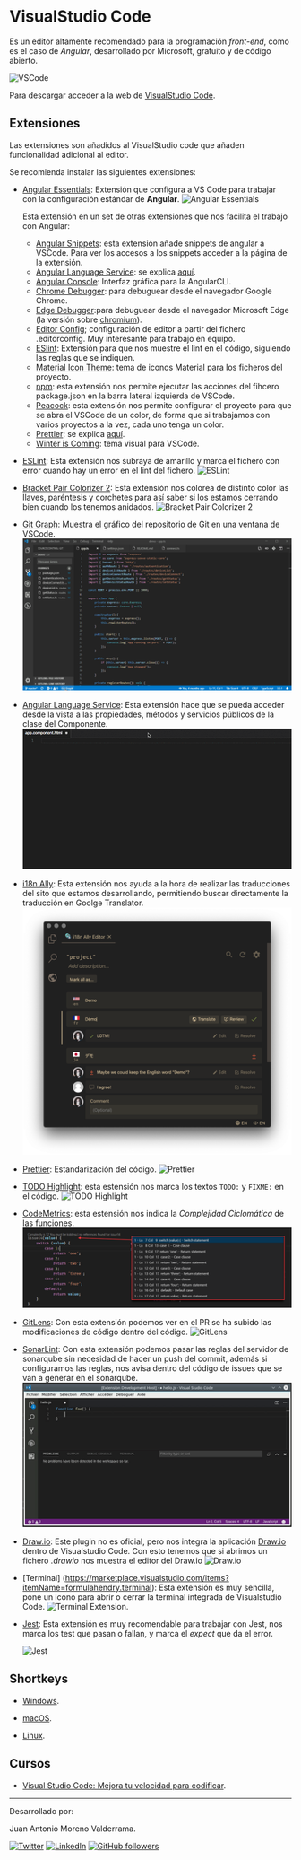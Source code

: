 # VisualStudio Code

Es un editor altamente recomendado para la programación *front-end*, como es el caso de *Angular*, desarrollado por Microsoft, gratuito y de código abierto.

![VSCode](https://upload.wikimedia.org/wikipedia/commons/8/80/Visual_Studio_Code_0.10.1_on_Windows_7%2C_with_search.png)

Para descargar acceder a la web de [VisualStudio Code](https://code.visualstudio.com/).

## Extensiones

Las extensiones son añadidos al VisualStudio code que añaden funcionalidad adicional al editor.

Se recomienda instalar las siguientes extensiones:

* [Angular Essentials](https://marketplace.visualstudio.com/items?itemName=johnpapa.angular-essentials&wt.mc_id=angular_essentials-github-jopapa): Extensión que configura a VS Code para trabajar con la configuración estándar de **Angular**.
![Angular Essentials](https://johnpapa.gallerycdn.vsassets.io/extensions/johnpapa/angular-essentials/9.0.1/1581429463839/Microsoft.VisualStudio.Services.Icons.Default)
  
  Esta extensión en un set de otras extensiones que nos facilita el trabajo con Angular:
  * [Angular Snippets](https://marketplace.visualstudio.com/items?itemName=johnpapa.Angular2&wt.mc_id=angularessentials-github-jopapa): esta extensión añade snippets de angular a VSCode. Para ver los accesos a los snippets acceder a la página de la extensión.
  * [Angular Language Service](#angularLanguageService): se explica [aquí](#angularLanguageService).
  * [Angular Console](https://marketplace.visualstudio.com/items?itemName=nrwl.angular-console&wt.mc_id=angularessentials-github-jopapa): Interfaz gráfica para la AngularCLI.
  * [Chrome Debugger](https://marketplace.visualstudio.com/items?itemName=msjsdiag.debugger-for-chrome&wt.mc_id=angularessentials-github-jopapa): para debuguear desde el navegador Google Chrome.
  * [Edge Debugger](https://marketplace.visualstudio.com/items?itemName=msjsdiag.debugger-for-edge&wt.mc_id=angularessentials-github-jopapa):para debuguear desde el navegador Microsoft Edge (la versión sobre [chromium](https://www.chromium.org/)).
  * [Editor Config](https://marketplace.visualstudio.com/items?itemName=EditorConfig.EditorConfig&wt.mc_id=angularessentials-github-jopapa); configuración de editor a partir del fichero .editorconfig. Muy interesante para trabajo en equipo.
  * [ESlint](https://marketplace.visualstudio.com/items?itemName=dbaeumer.vscode-eslint&wt.mc_id=angularessentials-github-jopapa): Extensión para que nos muestre el lint en el código, siguiendo las reglas que se indiquen.
  * [Material Icon Theme](https://marketplace.visualstudio.com/items?itemName=pkief.material-icon-theme&wt.mc_id=angularessentials-github-jopapa): tema de iconos Material para los ficheros del proyecto.
  * [npm](https://marketplace.visualstudio.com/items?itemName=eg2.vscode-npm-script&wt.mc_id=angularessentials-github-jopapa): esta extensión nos permite ejecutar las acciones del fihcero package.json en la barra lateral izquierda de VSCode.
  * [Peacock](https://marketplace.visualstudio.com/items?itemName=johnpapa.vscode-peacock&wt.mc_id=angularessentials-github-jopapa): esta extensión nos permite configurar el proyecto para que se abra el VSCode de un color, de forma que si trabajamos con varios proyectos a la vez, cada uno tenga un color.
  * [Prettier](#prettier): se explica [aquí](#prettier).
  * [Winter is Coming](https://marketplace.visualstudio.com/items?itemName=johnpapa.winteriscoming&wt.mc_id=angularessentials-github-jopapa): tema visual para VSCode.

* [ESLint](https://marketplace.visualstudio.com/items?itemName=dbaeumer.vscode-eslint): Esta extensión nos subraya de amarillo y marca el fichero con error cuando hay un error en el lint del fichero.
![ESLint](https://dbaeumer.gallerycdn.vsassets.io/extensions/dbaeumer/vscode-eslint/2.1.19/1615820719164/Microsoft.VisualStudio.Services.Icons.Default)

* [Bracket Pair Colorizer 2](https://marketplace.visualstudio.com/items?itemName=CoenraadS.bracket-pair-colorizer-2): Esta extensión nos colorea de distinto color las llaves, paréntesis y corchetes para así saber si los estamos cerrando bien cuando los tenemos anidados.
![Bracket Pair Colorizer 2](https://github.com/CoenraadS/Bracket-Pair-Colorizer-2/raw/master/images/example.png)

* [Git Graph](https://marketplace.visualstudio.com/items?itemName=mhutchie.git-graph): Muestra el gráfico del repositorio de Git en una ventana de VSCode.
![Git Graph](https://github.com/mhutchie/vscode-git-graph/raw/master/resources/demo.gif)

* <a name="angularLanguageService"></a>[Angular Language Service](https://marketplace.visualstudio.com/items?itemName=Angular.ng-template): Esta extensión hace que se pueda acceder desde la vista a las propiedades, métodos y servicios públicos de la clase del Componente.
![Angular Language Service GIF](https://github.com/angular/vscode-ng-language-service/raw/master/demo.gif)

* [i18n Ally](https://marketplace.visualstudio.com/items?itemName=lokalise.i18n-ally): Esta extensión nos ayuda a la hora de realizar las traducciones del sito que estamos desarrollando, permitiendo buscar directamente la traducción en Goolge Translator.
![i18n Ally](https://github.com/antfu/i18n-ally/blob/screenshots/review-editor.png?raw=true)

* <a name="prettier"></a>[Prettier](https://marketplace.visualstudio.com/items?itemName=esbenp.prettier-vscode): Estandarización del código.
![Prettier](https://miro.medium.com/max/600/0*_wpeJb8N1Z2KgVMj.)

* [TODO Highlight](https://marketplace.visualstudio.com/items?itemName=wayou.vscode-todo-highlight): esta estensión nos marca los textos `TODO:` y `FIXME:` en el código.
![TODO Highlight](https://raw.githubusercontent.com/wayou/vscode-todo-highlight/master/assets/material-night-eighties.png)

* [CodeMetrics](https://marketplace.visualstudio.com/items?itemName=kisstkondoros.vscode-codemetrics): esta estensión nos indica la _Complejidad Ciclomática_ de las funciones.
![CodeMetrics](https://raw.githubusercontent.com/kisstkondoros/codemetrics/master/images/metric_details.png)

* [GitLens](https://marketplace.visualstudio.com/items?itemName=eamodio.gitlens): Con esta extensión podemos ver en el PR se ha subido las modificaciones de código dentro del código.
![GitLens](https://raw.githubusercontent.com/eamodio/vscode-gitlens/master/images/docs/code-lens.png)

* [SonarLint](https://marketplace.visualstudio.com/items?itemName=SonarSource.sonarlint-vscode): Con esta extensión podemos pasar las reglas del servidor de sonarqube sin necesidad de hacer un push del commit, además si configuramos las reglas, nos avisa dentro del código de issues que se van a generar en el sonarqube.
![SonarLint](https://github.com/SonarSource/sonarlint-vscode/raw/master/images/sonarlint-vscode.gif)

* [Draw.io](https://marketplace.visualstudio.com/items?itemName=hediet.vscode-drawio): Este plugin no es oficial, pero nos integra la aplicación [Draw.io](https://app.diagrams.net/) dentro de Visualstudio Code. Con esto tenemos que si abrimos un fichero _.drawio_ nos muestra el editor del Draw.io
![Draw.io](https://github.com/hediet/vscode-drawio/raw/master/docs/demo.gif)

* [Terminal] (https://marketplace.visualstudio.com/items?itemName=formulahendry.terminal): Esta extensión es muy sencilla, pone un icono para abrir o cerrar la terminal integrada de Visualstudio Code.
   ![Terminal Extension](https://github.com/formulahendry/vscode-terminal/raw/master/images/toggle.png).

* [Jest](https://marketplace.visualstudio.com/items?itemName=Orta.vscode-jest): Esta extensión es muy recomendable para trabajar con Jest, nos marca los test que pasan o fallan, y marca el _expect_ que da el error.

  ![Jest](https://orta.gallerycdn.vsassets.io/extensions/orta/vscode-jest/3.2.0/1588254430761/Microsoft.VisualStudio.Services.Icons.Default)

## Shortkeys

* [Windows](https://code.visualstudio.com/shortcuts/keyboard-shortcuts-windows.pdf).

* [macOS](https://code.visualstudio.com/shortcuts/keyboard-shortcuts-macos.pdf).

* [Linux](https://code.visualstudio.com/shortcuts/keyboard-shortcuts-linux.pdf).

## Cursos

* [Visual Studio Code: Mejora tu velocidad para codificar](https://www.udemy.com/course/vscode-mejora-tu-velocidad-para-codificar/).

___
Desarrollado por:

Juan Antonio Moreno Valderrama.

<a href="https://twitter.com/jmorenovade"><img src="https://img.shields.io/twitter/follow/jmorenovalde?label=Twitter&style=social" alt="Twitter"></a>
<a href="https://www.linkedin.com/in/juan-antonio-moreno-valderrama/"><img src="https://img.shields.io/badge/LinkedIn--_.svg?style=social&logo=linkedin" alt="LinkedIn"></a>
<a href="https://github.com/jmorenovalde"><img alt="GitHub followers" src="https://img.shields.io/github/followers/jmorenovalde?style=social"></a>
